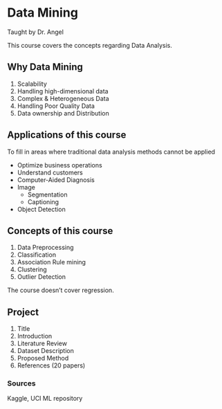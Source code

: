 # Data Mining

Taught by Dr. Angel

This course covers the concepts regarding Data Analysis.

## Why Data Mining

1. Scalability
2. Handling high-dimensional data
3. Complex & Heterogeneous Data
4. Handling Poor Quality Data
5. Data ownership and Distribution

## Applications of this course

To fill in areas where traditional data analysis methods cannot be applied

- Optimize business operations
- Understand customers
- Computer-Aided Diagnosis
- Image
    - Segmentation
    - Captioning
- Object Detection

## Concepts of this course

1. Data Preprocessing
2. Classification
3. Association Rule mining
4. Clustering
5. Outlier Detection

The course doesn’t cover regression.

## Project

1. Title
2. Introduction
3. Literature Review
4. Dataset Description
5. Proposed Method
6. References (20 papers)

### Sources

Kaggle, UCI ML repository